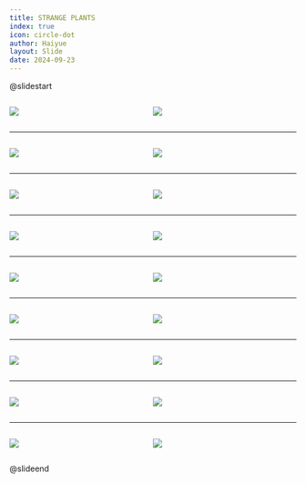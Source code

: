 ```yaml
---
title: STRANGE PLANTS
index: true
icon: circle-dot
author: Haiyue
layout: Slide
date: 2024-09-23
---
```

 
@slidestart

<div style="display:flex">
<div style="flex:1">

![](https://raw.githubusercontent.com/yclord/reading/refs/heads/master/english/Level-K/STRANGE%20PLANTS/001.webp)
</div>
<div style="flex:1">

![](https://raw.githubusercontent.com/yclord/reading/refs/heads/master/english/Level-K/STRANGE%20PLANTS/002.webp)
</div>
</div>

---

<div style="display:flex">
<div style="flex:1">

![](https://raw.githubusercontent.com/yclord/reading/refs/heads/master/english/Level-K/STRANGE%20PLANTS/003.webp)
</div>
<div style="flex:1">

![](https://raw.githubusercontent.com/yclord/reading/refs/heads/master/english/Level-K/STRANGE%20PLANTS/004.webp)
</div>
</div>

---

<div style="display:flex">
<div style="flex:1">

![](https://raw.githubusercontent.com/yclord/reading/refs/heads/master/english/Level-K/STRANGE%20PLANTS/005.webp)
</div>
<div style="flex:1">

![](https://raw.githubusercontent.com/yclord/reading/refs/heads/master/english/Level-K/STRANGE%20PLANTS/006.webp)
</div>
</div>

---

<div style="display:flex">
<div style="flex:1">

![](https://raw.githubusercontent.com/yclord/reading/refs/heads/master/english/Level-K/STRANGE%20PLANTS/007.webp)
</div>
<div style="flex:1">

![](https://raw.githubusercontent.com/yclord/reading/refs/heads/master/english/Level-K/STRANGE%20PLANTS/008.webp)
</div>
</div>

---

<div style="display:flex">
<div style="flex:1">

![](https://raw.githubusercontent.com/yclord/reading/refs/heads/master/english/Level-K/STRANGE%20PLANTS/009.webp)
</div>
<div style="flex:1">

![](https://raw.githubusercontent.com/yclord/reading/refs/heads/master/english/Level-K/STRANGE%20PLANTS/010.webp)
</div>
</div>

---

<div style="display:flex">
<div style="flex:1">

![](https://raw.githubusercontent.com/yclord/reading/refs/heads/master/english/Level-K/STRANGE%20PLANTS/011.webp)
</div>
<div style="flex:1">

![](https://raw.githubusercontent.com/yclord/reading/refs/heads/master/english/Level-K/STRANGE%20PLANTS/012.webp)
</div>
</div>

---

<div style="display:flex">
<div style="flex:1">

![](https://raw.githubusercontent.com/yclord/reading/refs/heads/master/english/Level-K/STRANGE%20PLANTS/013.webp)
</div>
<div style="flex:1">

![](https://raw.githubusercontent.com/yclord/reading/refs/heads/master/english/Level-K/STRANGE%20PLANTS/014.webp)
</div>
</div>

---

<div style="display:flex">
<div style="flex:1">

![](https://raw.githubusercontent.com/yclord/reading/refs/heads/master/english/Level-K/STRANGE%20PLANTS/015.webp)
</div>
<div style="flex:1">

![](https://raw.githubusercontent.com/yclord/reading/refs/heads/master/english/Level-K/STRANGE%20PLANTS/016.webp)
</div>
</div>

---

<div style="display:flex">
<div style="flex:1">

![](https://raw.githubusercontent.com/yclord/reading/refs/heads/master/english/Level-K/STRANGE%20PLANTS/017.webp)
</div>
<div style="flex:1">

![](https://raw.githubusercontent.com/yclord/reading/refs/heads/master/english/Level-K/STRANGE%20PLANTS/018.webp)
</div>
</div>

@slideend